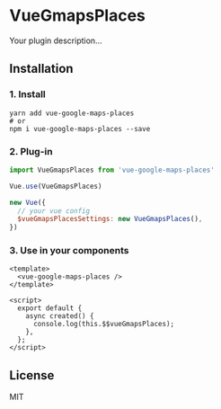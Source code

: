 # VueGmapsPlaces

Your plugin description...

## Installation

### 1. Install
```
yarn add vue-google-maps-places
# or
npm i vue-google-maps-places --save
```

### 2. Plug-in
```js
import VueGmapsPlaces from 'vue-google-maps-places'

Vue.use(VueGmapsPlaces)

new Vue({
  // your vue config
  $vueGmapsPlacesSettings: new VueGmapsPlaces(),
})
```

### 3. Use in your components

```vue
<template>
  <vue-google-maps-places />
</template>

<script>
  export default {
    async created() {
      console.log(this.$$vueGmapsPlaces);
    },
  };
</script>
```

## License
MIT
